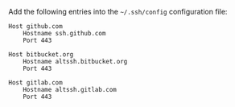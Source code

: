 Add the following entries into the `~/.ssh/config` configuration file:

```
Host github.com
	Hostname ssh.github.com
	Port 443

Host bitbucket.org
	Hostname altssh.bitbucket.org
	Port 443

Host gitlab.com
	Hostname altssh.gitlab.com
	Port 443
```

